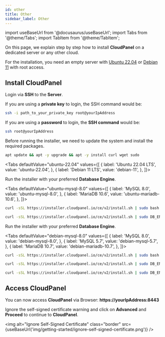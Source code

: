 ```yaml
---
id: other
title: Other
sidebar_label: Other
---
```


import useBaseUrl from '@docusaurus/useBaseUrl';
import Tabs from '@theme/Tabs';
import TabItem from '@theme/TabItem';

On this page, we explain step by step how to install **CloudPanel** on a dedicated server or any other cloud. <br />

For the installation, you need an empty server with [Ubuntu 22.04](../../requirements) or [Debian 11](../../requirements) with root access.

## Install CloudPanel

Login via **SSH** to the **Server**.

If you are using a **private key** to login, the SSH command would be:

```bash
ssh -i path_to_your_private_key root@yourIpAddress
```

If you are using a **password** to login, the **SSH command** would be:

```bash
ssh root@yourIpAddress
```

Before running the installer, we need to update the system and install the required packages.

```bash
apt update && apt -y upgrade && apt -y install curl wget sudo
```

<Tabs
defaultValue="ubuntu-22.04"
values={[
{ label: 'Ubuntu 22.04 LTS', value: 'ubuntu-22.04', },
{ label: 'Debian 11 LTS', value: 'debian-11', },
]}>
<TabItem value="ubuntu-22.04">

Run the installer with your preferred **Database Engine**.

<Tabs
defaultValue="ubuntu-mysql-8.0"
values={[
{ label: 'MySQL 8.0', value: 'ubuntu-mysql-8.0', },
{ label: 'MariaDB 10.6', value: 'ubuntu-mariadb-10.6', },
]}>
<TabItem value="ubuntu-mysql-8.0">

```bash
curl -sSL https://installer.cloudpanel.io/ce/v2/install.sh | sudo bash
```

</TabItem>
<TabItem value="ubuntu-mariadb-10.6">

```bash
curl -sSL https://installer.cloudpanel.io/ce/v2/install.sh | sudo DB_ENGINE=MARIADB_10.6 bash
```

</TabItem>
</Tabs>

</TabItem>
<TabItem value="debian-11">

Run the installer with your preferred **Database Engine**.

<Tabs
defaultValue="debian-mysql-8.0"
values={[
{ label: 'MySQL 8.0', value: 'debian-mysql-8.0', },
{ label: 'MySQL 5.7', value: 'debian-mysql-5.7', },
{ label: 'MariaDB 10.7', value: 'debian-mariadb-10.7', },
]}>
<TabItem value="debian-mysql-8.0">

```bash
curl -sSL https://installer.cloudpanel.io/ce/v2/install.sh | sudo bash
```

</TabItem>
<TabItem value="debian-mysql-5.7">

```bash
curl -sSL https://installer.cloudpanel.io/ce/v2/install.sh | sudo DB_ENGINE=MYSQL_5.7 bash
```

</TabItem>
<TabItem value="debian-mariadb-10.7">

```bash
curl -sSL https://installer.cloudpanel.io/ce/v2/install.sh | sudo DB_ENGINE=MARIADB_10.7 bash
```

</TabItem>
</Tabs>

</TabItem>
</Tabs>

## Access CloudPanel

You can now access **CloudPanel** via Browser: **https://yourIpAddress:8443**

Ignore the self-signed certificate warning and click on **Advanced** and **Proceed** to continue to **CloudPanel**.

<img alt="Ignore Self-Signed Certificate" class="border" src={useBaseUrl('img/getting-started/ignore-self-signed-certificate.png')} />
